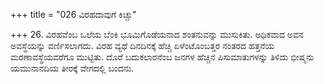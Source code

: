 +++
title = "026 ವಿರಹದಾವುಗೆ ಕಿಚ್ಚು"

+++
26. ವಿರಹವೆಂಬ ಒಲೆಯ ಬೆಂಕಿ ಭೂಮಿಗೊಡೆಯನಾದ ಶಂತನುವನ್ನು ಮುಸುಕಿತು. ಅಧಿಕವಾದ ಅವನ ಅವಸ್ಥೆಯನ್ನು ವರ್ಣಿಸಲಾಗದು. ವಿರಹ ವ್ಯಥೆ ದಿನದಿನಕ್ಕೆ ಹೆಚ್ಚಿ ಏಳೆಂಟೊಂಬತ್ತರ ನಂತರದ ಹತ್ತನೆಯ ಮರಣಾವಸ್ಥೆಯವರೆಗೂ ಮುಟ್ಟಿತು. ದೊರೆ ಬದುಕಲಾರನೆಂಬ ಜನಗಳ ಹೆಚ್ಚಿನ ಪಿಸುಮಾತುಗಳನ್ನು ತಿಳಿದು ಭೀಷ್ಮನು ಯಮುನಾನದಿಯ ತೀರಕ್ಕೆ ವೇಗದಲ್ಲಿ ಬಂದನು.